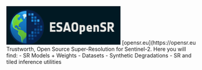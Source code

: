<img src="https://github.com/ESAOpenSR/opensr-model/blob/main/resources/opensr_logo.png?raw=true" width="300"/>  
[opensr.eu](https://opensr.eu  
Trustworth, Open Source Super-Resolution for Sentinel-2. Here you will find:  
- SR Models + Weights
- Datasets
- Synthetic Degradations
- SR and tiled inference utilities
